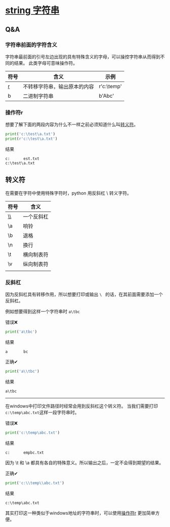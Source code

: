 # [string 字符串](https://docs.python.org/zh-cn/3/library/string.html)

## Q&A

### 字符串前面的字符含义

字符串最前面的引号左边出现的具有特殊含义的字母，可以操控字符串从而得到不同的结果。
此类字母可意味操作符。

| 符号     | 含义             | 示例         |
|--------|----------------|------------|
| [r](#操作符r) | 不转移字符串，输出原本的内容 | r'c:\temp' |
| b      | 二进制字符串         | b'Abc'     |



### 操作符r

想要了解下面的两段内容为什么不一样之前必须知道什么叫[转义符](#转义符)。
```python
print('c:\test\a.txt')
print(r'c:\test\a.txt')
```
结果
```
c:      est.txt
c:\test\a.txt
```


## 转义符
在需要在字符中使用特殊字符时，python 用反斜杠 \ 转义字符。

| 符号           | 含义    |
|--------------|-------|
| [\\\\](#反斜杠) | 一个反斜杠 |
| \a           | 响铃    |
| \b           | 退格    |
| \n           | 换行    |
| \t           | 横向制表符 |
| \v           | 纵向制表符 |
|              |       |


### 反斜杠

因为反斜杠具有转移作用，所以想要打印或输出 `\ ` 的话，在其前面需要添加一个反斜杠。

例如想要得到这样一个字符串时 `a\tbc `

错误❌
```python
print('a\tbc')
```
结果
```
a       bc
```

正确✔
```python
print('a\\tbc')
```
结果
```
a\tbc
```

---

在windows中打印文件路径时经常会用到反斜杠这个转义符。
当我们需要打印`c:\temp\abc.txt`这样一段字符串时。

错误❌
```python
print('c:\temp\abc.txt')
```
结果
```
c:      empbc.txt
```
因为 \t 和 \a 都具有各自的特殊意义。所以输出之后，一定不会得到期望的结果。

正确✔
```python
print('c:\\temp\\abc.txt')
```
结果
```
c:\temp\abc.txt
```

其实打印这一种类似于windows地址的字符串时，可以使用[操作符r](#操作符r) 更加简单方便。
